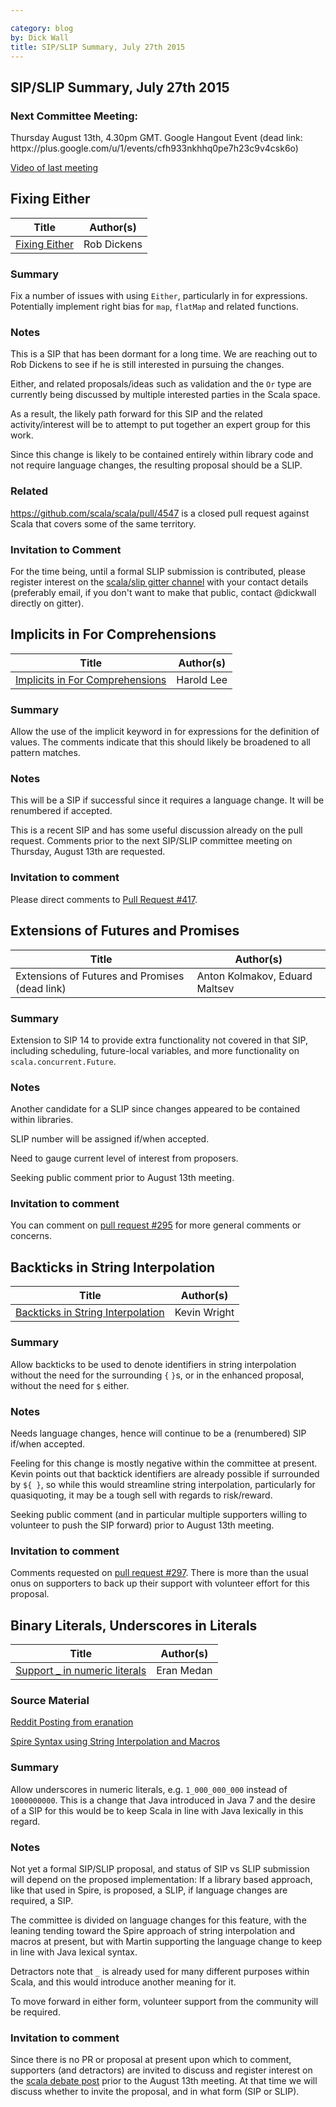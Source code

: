 ```yaml
---

category: blog
by: Dick Wall
title: SIP/SLIP Summary, July 27th 2015
---
```


## SIP/SLIP Summary, July 27th 2015

### Next Committee Meeting:

Thursday August 13th, 4.30pm GMT. Google Hangout Event (dead link: httpx://plus.google.com/u/1/events/cfh933nkhhq0pe7h23c9v4csk6o)

[Video of last meeting](https://www.youtube.com/watch?v=ndkT5qHZHI0)

## Fixing Either

| Title          | Author(s)          |
|----------------|--------------------|
| [Fixing Either](https://github.com/robcd/scala.github.com/blob/master/sips/pending/_posts/2012-06-29-fixing-either.md) | Rob Dickens |

### Summary

Fix a number of issues with using `Either`, particularly in for expressions. Potentially implement right bias for `map`, `flatMap` and related functions.

### Notes

This is a SIP that has been dormant for a long time. We are reaching out to Rob Dickens to see if he is still interested in pursuing the changes.

Either, and related proposals/ideas such as validation and the `Or` type are currently being discussed by multiple interested parties in the Scala space.

As a result, the likely path forward for this SIP and the related activity/interest will be to attempt to put together an expert group for this work.

Since this change is likely to be contained entirely within library code and not require language changes, the resulting proposal should be a SLIP.

### Related

https://github.com/scala/scala/pull/4547 is a closed pull request against Scala that covers some of the same territory.

### Invitation to Comment

For the time being, until a formal SLIP submission is contributed, please register interest
on the [scala/slip gitter channel](https://gitter.im/scala/slip) with your contact details (preferably email, if you don't want to make that public, contact @dickwall directly on gitter).

## Implicits in For Comprehensions

| Title          | Author(s)          |
|----------------|--------------------|
| [Implicits in For Comprehensions](https://github.com/scala/scala.github.com/pull/417) | Harold Lee |

### Summary

Allow the use of the implicit keyword in for expressions for the definition of
values. The comments indicate that this should likely be broadened to all pattern matches.

### Notes

This will be a SIP if successful since it requires a language change. It will be renumbered
if accepted.

This is a recent SIP and has some useful discussion already on the pull request. Comments prior to the next SIP/SLIP committee meeting on Thursday, August 13th are requested.

### Invitation to comment

Please direct comments to [Pull Request #417](https://github.com/scala/scala.github.com/pull/417).

## Extensions of Futures and Promises

| Title          | Author(s)          |
|----------------|--------------------|
| Extensions of Futures and Promises (dead link) | Anton Kolmakov, Eduard Maltsev |

### Summary

Extension to SIP 14 to provide extra functionality not covered in that SIP, including scheduling, future-local variables, and more functionality on `scala.concurrent.Future`.

### Notes

Another candidate for a SLIP since changes appeared to be contained within libraries.

SLIP number will be assigned if/when accepted.

Need to gauge current level of interest from proposers.

Seeking public comment prior to August 13th meeting.

### Invitation to comment

You can comment on [pull request #295](https://github.com/scala/scala.github.com/pull/295) for more general comments or concerns.

<!-- the proposal document was deleted: https://docs.google.com/document/d/1Vza2-B3FzgtleX8RNs6rqRbhOn9jotrUfFB77h0DIGU/edit?hl=en_US#heading=h.bu8cg3api4vx -->

## Backticks in String Interpolation

| Title          | Author(s)          |
|----------------|--------------------|
| [Backticks in String Interpolation](https://github.com/scala/scala.github.com/pull/297/) | Kevin Wright |

### Summary

Allow backticks to be used to denote identifiers in string interpolation without the need for the surrounding `{` `}`s, or in the enhanced proposal, without the need for `$` either.

### Notes

Needs language changes, hence will continue to be a (renumbered) SIP if/when accepted.

Feeling for this change is mostly negative within the committee at present. Kevin points out that backtick identifiers are already possible if surrounded by `${ }`, so while this would streamline string interpolation, particularly for quasiquoting, it may be a tough sell with regards to risk/reward.

Seeking public comment (and in particular multiple supporters willing to volunteer to push the SIP forward) prior to August 13th meeting.

### Invitation to comment

Comments requested on [pull request #297](https://github.com/scala/scala.github.com/pull/297/). There is more than the usual onus on supporters to back up their support with volunteer effort for this proposal.


## Binary Literals, Underscores in Literals

| Title          | Author(s)          |
|----------------|--------------------|
| [Support _ in numeric literals](https://groups.google.com/forum/#!msg/scala-debate/4-CE9Lpf6CM/UJrhS9cyYcgJ) | Eran Medan |

### Source Material

[Reddit Posting from eranation](https://www.reddit.com/r/scala/comments/3aqlhu/is_there_a_voting_mechanism_for_new_scala_features/)

[Spire Syntax using String Interpolation and Macros](https://github.com/non/spire#syntax)

### Summary

Allow underscores in numeric literals, e.g. `1_000_000_000` instead of `1000000000`. This is a change that Java introduced in Java 7 and the desire of a SIP for this would be to keep Scala in line with Java lexically in this regard.

### Notes

Not yet a formal SIP/SLIP proposal, and status of SIP vs SLIP submission will depend on the proposed implementation: If a library based approach, like that used in Spire, is proposed, a SLIP, if language changes are required, a SIP.

The committee is divided on language changes for this feature, with the leaning tending toward the Spire approach of string interpolation and macros at present, but with Martin supporting the language change to keep in line with Java lexical syntax.

Detractors note that `_` is already used for many different purposes within Scala, and this would introduce another meaning for it.

To move forward in either form, volunteer support from the community will be required.

### Invitation to comment

Since there is no PR or proposal at present upon which to comment, supporters (and detractors) are invited to discuss and register interest on the [scala debate post](https://groups.google.com/forum/#!msg/scala-debate/4-CE9Lpf6CM/UJrhS9cyYcgJ) prior to the August 13th meeting. At that time we will discuss whether to invite the proposal, and in what form (SIP or SLIP).

